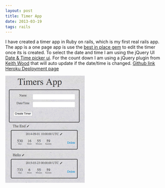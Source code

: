 ```yaml
---
layout: post
title: Timer App
date: 2013-03-19
tags: rails
---
```


I have created a timer app in Ruby on rails, which is my first real rails app. The app is a one page app is use the [best in place gem](https://github.com/bernat/best_in_place) to edit the timer once its is created. To select the date and time I am using the jQuery UI [Date & Time picker ui](http://trentrichardson.com/examples/timepicker/). For the count down I am using a jQuery plugin from [Keith Wood](http://keith-wood.name/countdown.html) that will auto update if the date/time is changed.
[Github link](https://github.com/ghzeisler/timer)
[Heroku Deployment page](http://serene-sands-7788.herokuapp.com/)

![Timer app site](/images/blog/timer_app.png)
